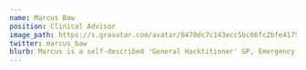 ```yaml
---
name: Marcus Baw
position: Clinical Advisor
image_path: https://s.gravatar.com/avatar/8470dc7c143ecc5bc66fc2bfe4175171?s=80
twitter: marcus_baw
blurb: Marcus is a self-described 'General Hacktitioner' GP, Emergency Physician, specialist in clinical IT, and a programmer of an [increasing range of languages](https://github.com/pacharanero) that he barely understands. He founded openhealthhub with [Rob Dyke](https://github.com/robdyke) and [Ewan Davis](http://www.woodcote-consulting.com/) back in 2012, and since then has been trying to create positive change in NHS IT.
---
```


